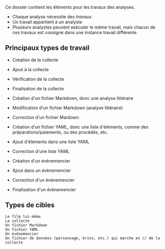 Ce dossier contient les éléments pour les travaux des analyses.

* Chaque analyse nécessite des *travaux*.
* Un travail appartient à un analyste
* Plusieurs analystes peuvent exécuter le même travail, mais chacun de ces travaux est consigné dans une instance travail différente.

## Principaux types de travail

* Création de la collecte
* Ajout à la collecte
* Vérification de la collecte
* Finalisation de la collecte

* Création d'un fichier Markdown, donc une analyse littéraire
* Modification d'un fichier Markdown (analyse littéraire)
* Correction d'un fichier Mardown

* Création d'un fichier YAML, donc une liste d'éléments, comme des préparations/paiements, ou des procédés, etc.
* Ajout d'éléments dans une liste YAML
* Correction d'une liste YAML

* Création d'un évènemencier
* Ajout dans un évènemencier
* Correction d'un évènemencier
* Finalisation d'un évènemencier

## Types de cibles

    Le film lui-même
    La collecte
    Un fichier Markdown
    Un fichier YAML
    Un évènemencier
    Un fichier de données (personnage, brins, etc.) qui marche en // de la collecte
